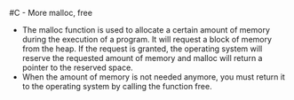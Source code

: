 #C - More malloc, free
* The malloc function is used to allocate a certain amount of memory during the execution of a program. It will request a block of memory from the heap. If the request is granted, the operating system will reserve the requested amount of memory and malloc will return a pointer to the reserved space.
* When the amount of memory is not needed anymore, you must return it to the operating system by calling the function free.
